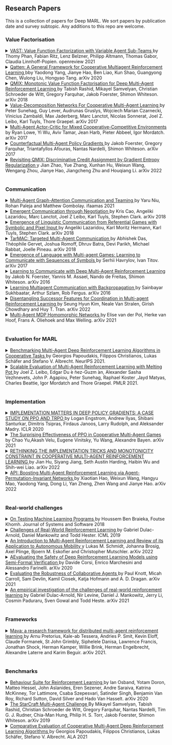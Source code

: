 ## Research Papers

This is a collection of papers for Deep MARL. We sort papers by publication date and survey subtopic. Any additions to this repo are welcome.

### Value Factorisation

<details> <summary> <a href="https://openreview.net/pdf?id=hyJKKIhfxxT"> VAST: Value Function Factorization with Variable Agent Sub-Teams </a>by Thomy Phan, Fabian Ritz, Lenz Belzner, Philipp Altmann, Thomas Gabor, Claudia Linnhoff-Popien. openreview 2021 <a href="https://www.Summary.so/instadeep/Multiagent-Learning-Basics-Challenges-and-Prospect-21cb7b4294b84a4188cafd184a3deed8">   </a> </summary>  TODO: add abstract <br> - </details>

<details> <summary> <a href="https://arxiv.org/pdf/2002.03939.pdf"> Qatten: A General Framework for Cooperative Multiagent Reinforcement Learning </a>bby Yaodong Yang, Jianye Hao, Ben Liao, Kun Shao, Guangyong Chen, Wulong Liu, Hongyao Tang. arXiv 2020 <a href="https://www.Summary.so/instadeep/Multiagent-Learning-Basics-Challenges-and-Prospect-21cb7b4294b84a4188cafd184a3deed8">   </a> </summary>  TODO: add abstract <br> - </details>

<details> <summary> <a href="https://arxiv.org/pdf/1803.11485.pdf"> QMIX: Monotonic Value Function Factorisation for Deep Multi-Agent Reinforcement Learning </a>by Tabish Rashid, Mikayel Samvelyan, Christian Schroeder de Witt, Gregory Farquhar, Jakob Foerster, Shimon Whiteson. arXiv 2018 <a href="https://www.Summary.so/instadeep/Multiagent-Learning-Basics-Challenges-and-Prospect-21cb7b4294b84a4188cafd184a3deed8">   </a> </summary>  TODO: add abstract <br> - </details>

<details> <summary> <a href="https://arxiv.org/pdf/1706.05296.pdf"> Value-Decomposition Networks For Cooperative Multi-Agent Learning </a>by Peter Sunehag, Guy Lever, Audrunas Gruslys, Wojciech Marian Czarnecki, Vinicius Zambaldi, Max Jaderberg, Marc Lanctot, Nicolas Sonnerat, Joel Z. Leibo, Karl Tuyls, Thore Graepel. arXiv 2017 <a href="https://www.Summary.so/instadeep/Multiagent-Learning-Basics-Challenges-and-Prospect-21cb7b4294b84a4188cafd184a3deed8">   </a> </summary>  TODO: add abstract <br> - </details>

<details> <summary> <a href="https://arxiv.org/pdf/1706.02275.pdf"> Multi-Agent Actor-Critic for Mixed Cooperative-Competitive Environments </a>by Ryan Lowe, Yi Wu, Aviv Tamar, Jean Harb, Pieter Abbeel, Igor Mordatch. arXiv 2017 <a href="https://www.Summary.so/instadeep/Multiagent-Learning-Basics-Challenges-and-Prospect-21cb7b4294b84a4188cafd184a3deed8">   </a> </summary>  TODO: add abstract <br> - </details>

<details> <summary> <a href="https://arxiv.org/pdf/1705.08926.pdf"> Counterfactual Multi-Agent Policy Gradients </a>by Jakob Foerster, Gregory Farquhar, Triantafyllos Afouras, Nantas Nardelli, Shimon Whiteson. arXiv 2017 <a href="https://www.Summary.so/instadeep/Multiagent-Learning-Basics-Challenges-and-Prospect-21cb7b4294b84a4188cafd184a3deed8">   </a> </summary>  TODO: add abstract <br> - </details>

<details> <summary> <a href="https://arxiv.org/abs/2202.04427"> Revisiting QMIX: Discriminative Credit Assignment by Gradient Entropy Regularization </a>y Jian Zhao, Yue Zhang, Xunhan Hu, Weixun Wang, Wengang Zhou, Jianye Hao, Jiangcheng Zhu and Houqiang Li. arXiv 2022 <a href="https://www.Summary.so/instadeep/Multiagent-Learning-Basics-Challenges-and-Prospect-21cb7b4294b84a4188cafd184a3deed8">   </a> </summary>  TODO: add abstract <br> - </details>

<br/>

### Communication

<details> <summary> <a href="https://www.ifaamas.org/Proceedings/aamas2021/pdfs/p964.pdf"> Multi-Agent Graph-Attention Communication and Teaming </a>by Yaru Niu, Rohan Paleja and Matthew Gombolay. ifaamas 2021 <a href="https://www.Summary.so/instadeep/Multiagent-Learning-Basics-Challenges-and-Prospect-21cb7b4294b84a4188cafd184a3deed8">   </a> </summary>  TODO: add abstract <br> - </details>

<details> <summary> <a href="https://arxiv.org/pdf/1804.03980"> Emergent Communication through Negotiation </a>by Kris Cao, Angeliki Lazaridou, Marc Lanctot, Joel Z Leibo, Karl Tuyls, Stephen Clark. arXiv 2018 <a href="https://www.Summary.so/instadeep/Multiagent-Learning-Basics-Challenges-and-Prospect-21cb7b4294b84a4188cafd184a3deed8">   </a> </summary>  TODO: add abstract <br> - </details>

<details> <summary> <a href="https://arxiv.org/pdf/1804.03984"> Emergence of Linguistic Communication from Referential Games with Symbolic and Pixel Input </a>by Angeliki Lazaridou, Karl Moritz Hermann, Karl Tuyls, Stephen Clark. arXiv 2018 <a href="https://www.Summary.so/instadeep/Multiagent-Learning-Basics-Challenges-and-Prospect-21cb7b4294b84a4188cafd184a3deed8">   </a> </summary>  TODO: add abstract <br> - </details>

<details> <summary> <a href="https://arxiv.org/pdf/1810.11187.pdf"> TarMAC: Targeted Multi-Agent Communication </a>by Abhishek Das, Théophile Gervet, Joshua Romoff, Dhruv Batra, Devi Parikh, Michael Rabbat, Joelle Pineau. arXiv 2018<a href="https://www.Summary.so/instadeep/Multiagent-Learning-Basics-Challenges-and-Prospect-21cb7b4294b84a4188cafd184a3deed8">   </a> </summary>  TODO: add abstract <br> - </details>

<details> <summary> <a href="https://arxiv.org/pdf/1705.11192"> Emergence of Language with Multi-agent Games: Learning to Communicate with Sequences of Symbols </a>by Serhii Havrylov, Ivan Titov. arXiv 2017<a href="https://www.Summary.so/instadeep/Multiagent-Learning-Basics-Challenges-and-Prospect-21cb7b4294b84a4188cafd184a3deed8">   </a> </summary>  TODO: add abstract <br> - </details>

<details> <summary> <a href="https://arxiv.org/pdf/1605.06676.pdf"> Learning to Communicate with Deep Multi-Agent Reinforcement Learning </a>by Jakob N. Foerster, Yannis M. Assael, Nando de Freitas, Shimon Whiteson. arXiv 2016<a href="https://www.Summary.so/instadeep/Multiagent-Learning-Basics-Challenges-and-Prospect-21cb7b4294b84a4188cafd184a3deed8">   </a> </summary>  TODO: add abstract <br> - </details>

<details> <summary> <a href="https://arxiv.org/pdf/1605.07736.pdf"> Learning Multiagent Communication with Backpropagation </a>by Sainbayar Sukhbaatar, Arthur Szlam, Rob Fergus. arXiv 2016<a href="https://www.Summary.so/instadeep/Multiagent-Learning-Basics-Challenges-and-Prospect-21cb7b4294b84a4188cafd184a3deed8">   </a> </summary>  TODO: add abstract <br> - </details>

<details> <summary> <a href="https://arxiv.org/abs/2202.07741"> Disentangling Successor Features for Coordination in Multi-agent Reinforcement Learning </a>by Seung Hyun Kim, Neale Van Stralen, Girish Chowdhary and Huy T. Tran. arXiv 2022<a href="https://www.Summary.so/instadeep/Multiagent-Learning-Basics-Challenges-and-Prospect-21cb7b4294b84a4188cafd184a3deed8">   </a> </summary>  TODO: add abstract <br> - </details>

<details> <summary> <a href="https://arxiv.org/abs/2110.04495"> Multi-Agent MDP Homomorphic Networks </a>by Elise van der Pol, Herke van Hoof, Frans A. Oliehoek and Max Welling. arXiv 2021<a href="https://www.Summary.so/instadeep/Multiagent-Learning-Basics-Challenges-and-Prospect-21cb7b4294b84a4188cafd184a3deed8">   </a> </summary>  TODO: add abstract <br> - </details>

<br/>

### Evaluation for MARL

<details> <summary> <a href="https://arxiv.org/pdf/2006.07869.pdf"> Benchmarking Multi-Agent Deep Reinforcement Learning Algorithms in Cooperative Tasks </a>by Georgios Papoudakis, Filippos Christianos,  Lukas Schäfer and Stefano V. Albrecht. NeurIPS 2021. <a href="https://www.Summary.so/instadeep/Multiagent-Learning-Basics-Challenges-and-Prospect-21cb7b4294b84a4188cafd184a3deed8">   </a> </summary>  TODO: add abstract <br> - </details>

<details> <summary> <a href="https://arxiv.org/pdf/2006.07869.pdf"> Scalable Evaluation of Multi-Agent Reinforcement Learning with Melting Pot </a>by Joel Z. Leibo, Edgar Du ́e ̃nez-Guzm ́an, Alexander Sasha Vezhnevets, John P. Agapiou, Peter Sunehag, Raphael Koster ,Jayd Matyas, Charles Beattie, Igor Mordatch and Thore Graepel. PMLR 2021. <a href="https://www.Summary.so/instadeep/Multiagent-Learning-Basics-Challenges-and-Prospect-21cb7b4294b84a4188cafd184a3deed8">   </a> </summary>  TODO: add abstract <br> - </details>

<br/>

### Implementation

<details> <summary> <a href="https://arxiv.org/pdf/2005.12729.pdf"> IMPLEMENTATION MATTERS IN DEEP POLICY GRADIENTS: A CASE STUDY ON PPO AND TRPO </a>by Logan Engstrom, Andrew Ilyas, Shibani Santurkar, Dimitris Tsipras, Firdaus Janoos, Larry Rudolph, and Aleksander Madry. ICLR 2020 <a href="https://www.Summary.so/instadeep/Multiagent-Learning-Basics-Challenges-and-Prospect-21cb7b4294b84a4188cafd184a3deed8">   </a> </summary>  TODO: add abstract <br> - </details>

<details> <summary> <a href="https://arxiv.org/pdf/2103.01955.pdf"> The Surprising Effectiveness of PPO in Cooperative Multi-Agent Games </a>by Chao Yu,Akash Velu, Eugene Vinitsky, Yu Wang, Alexandre Bayen. arXiv 2021 <a href="https://www.Summary.so/instadeep/Multiagent-Learning-Basics-Challenges-and-Prospect-21cb7b4294b84a4188cafd184a3deed8">   </a> </summary>  TODO: add abstract <br> - </details>

<details> <summary> <a href="https://arxiv.org/pdf/2102.03479.pdf"> RETHINKING THE IMPLEMENTATION TRICKS AND MONOTONICITY CONSTRAINT IN COOPERATIVE MULTI-AGENT REINFORCEMENT LEARNING </a>by Jian Hu, Siyang Jiang, Seth Austin Harding, Haibin Wu and Shih-wei Liao. arXiv 2022 <a href="https://www.Summary.so/instadeep/Multiagent-Learning-Basics-Challenges-and-Prospect-21cb7b4294b84a4188cafd184a3deed8">   </a> </summary>  TODO: add abstract <br> - </details>

<details> <summary> <a href="https://arxiv.org/abs/2203.05285"> API: Boosting Multi-Agent Reinforcement Learning via Agent-Permutation-Invariant Networks </a>by Xiaotian Hao, Weixun Wang, Hangyu Mao, Yaodong Yang, Dong Li, Yan Zheng, Zhen Wang and Jianye Hao. arXiv 2022 <a href="https://www.Summary.so/instadeep/Multiagent-Learning-Basics-Challenges-and-Prospect-21cb7b4294b84a4188cafd184a3deed8">   </a> </summary>  TODO: add abstract <br> - </details>

<br/>

### Real-world challenges

<details> <summary> <a href="https://arxiv.org/pdf/1812.02257.pdf"> On Testing Machine Learning Programs </a>by Houssem Ben Braieka, Foutse Khomh. Journal of Systems and Software 2018 <a href="https://www.Summary.so/instadeep/Multiagent-Learning-Basics-Challenges-and-Prospect-21cb7b4294b84a4188cafd184a3deed8">   </a> </summary>  TODO: add abstract <br> - </details>

<details> <summary> <a href="https://arxiv.org/pdf/1904.12901.pdf"> Challenges of Real-World Reinforcement Learning </a>by Gabriel Dulac-Arnold, Daniel Mankowitz and Todd Hester. ICML 2019 <a href="https://www.Summary.so/instadeep/Multiagent-Learning-Basics-Challenges-and-Prospect-21cb7b4294b84a4188cafd184a3deed8">   </a> </summary>  TODO: add abstract <br> - </details>

<details> <summary> <a href="https://arxiv.org/abs/2203.07676"> An Introduction to Multi-Agent Reinforcement Learning and Review of its Application to Autonomous Mobility </a>y Lukas M. Schmidt, Johanna Brosig, Axel Plinge, Bjoern M. Eskofier and Christopher Mutschler. arXiv 2022 <a href="https://www.Summary.so/instadeep/Multiagent-Learning-Basics-Challenges-and-Prospect-21cb7b4294b84a4188cafd184a3deed8">   </a> </summary>  TODO: add abstract <br> - </details>

<details> <summary> <a href="https://arxiv.org/pdf/2010.09387.pdf"> AEvaluating the Safety of Deep Reinforcement Learning Models using Semi-Formal Verification </a>by Davide Corsi, Enrico Marchesini and Alessandro Farinelli. arXiv 2020 <a href="https://www.Summary.so/instadeep/Multiagent-Learning-Basics-Challenges-and-Prospect-21cb7b4294b84a4188cafd184a3deed8">   </a> </summary>  TODO: add abstract <br> - </details>

<details> <summary> <a href="https://arxiv.org/pdf/2101.05507.pdf"> Evaluating the Robustness of Collaborative Agents </a>by Paul Knott, Micah Carroll, Sam Devlin, Kamil Ciosek, Katja Hofmann and A. D. Dragan. arXiv 2021 <a href="https://www.Summary.so/instadeep/Multiagent-Learning-Basics-Challenges-and-Prospect-21cb7b4294b84a4188cafd184a3deed8">   </a> </summary>  TODO: add abstract <br> - </details>

<details> <summary> <a href="https://arxiv.org/pdf/2003.11881.pdf"> An empirical investigation of the challenges of real-world reinforcement learning </a>by Gabriel Dulac-Arnold, Nir Levine, Daniel J. Mankowitz, Jerry Li, Cosmin Paduraru, Sven Gowal and Todd Heste. arXiv 2021 <a href="https://www.Summary.so/instadeep/Multiagent-Learning-Basics-Challenges-and-Prospect-21cb7b4294b84a4188cafd184a3deed8">   </a> </summary>  TODO: add abstract <br> - </details>

<br/>

### Frameworks

<details> <summary> <a href="https://arxiv.org/pdf/2107.01460.pdf"> Mava: a research framework for distributed multi-agent reinforcement learning </a>by Arnu Pretorius, Kale-ab Tessera, Andries P. Smit, Kevin Eloff, Claude Formanek, St John Grimbly, Siphelele Danisa, Lawrence Francis, Jonathan Shock, Herman Kamper, Willie Brink, Herman Engelbrecht, Alexandre Laterre and Karim Beguir. arXiv 2021. <a href="https://www.Summary.so/instadeep/Multiagent-Learning-Basics-Challenges-and-Prospect-21cb7b4294b84a4188cafd184a3deed8">   </a> </summary>  TODO: add abstract <br> - </details>

<br/>

### Benchmarks

<details> <summary> <a href="https://arxiv.org/pdf/1908.03568.pdf"> Behaviour Suite for Reinforcement Learning </a>by Ian Osband, Yotam Doron, Matteo Hessel, John Aslanides, Eren Sezener, Andre Saraiva, Katrina McKinney, Tor Lattimore, Csaba Szepesvari, Satinder Singh, Benjamin Van Roy, Richard Sutton, David Silver and Hado Van Hasselt. arXiv 2020 <a href="https://www.Summary.so/instadeep/Multiagent-Learning-Basics-Challenges-and-Prospect-21cb7b4294b84a4188cafd184a3deed8"></a> </summary>  TODO: add abstract <br> - </details>

<details> <summary> <a href="https://arxiv.org/abs/1902.04043"> The StarCraft Multi-Agent Challenge </a>By Mikayel Samvelyan, Tabish Rashid, Christian Schroeder de Witt, Gregory Farquhar, Nantas Nardelli, Tim G. J. Rudner, Chia-Man Hung, Philip H. S. Torr, Jakob Foerster, Shimon Whiteson. arXiv 2019 <a href="https://www.Summary.so/instadeep/Multiagent-Learning-Basics-Challenges-and-Prospect-21cb7b4294b84a4188cafd184a3deed8"> </a> </summary>  TODO: add abstract <br> - </details>

<details> <summary> <a href="https://ala2021.vub.ac.be/papers/ALA2021_paper_44.pdf"> Comparative Evaluation of Cooperative Multi-Agent Deep Reinforcement Learning Algorithms </a>by Georgios Papoudakis, Filippos Christianos, Lukas Schäfer, Stefano V. Albrecht. ALA 2021 <a href="https://www.Summary.so/instadeep/Multiagent-Learning-Basics-Challenges-and-Prospect-21cb7b4294b84a4188cafd184a3deed8"> </a> </summary>  TODO: add abstract <br> - </details>

<br/>
